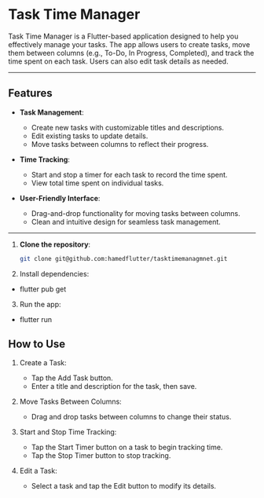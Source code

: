 # Task Time Manager

Task Time Manager is a Flutter-based application designed to help you effectively manage your tasks. The app allows users to create tasks, move them between columns (e.g., To-Do, In Progress, Completed), and track the time spent on each task. Users can also edit task details as needed.

---

## Features

- **Task Management**:
  - Create new tasks with customizable titles and descriptions.
  - Edit existing tasks to update details.
  - Move tasks between columns to reflect their progress.

- **Time Tracking**:
  - Start and stop a timer for each task to record the time spent.
  - View total time spent on individual tasks.

- **User-Friendly Interface**:
  - Drag-and-drop functionality for moving tasks between columns.
  - Clean and intuitive design for seamless task management.

---
1. **Clone the repository**:
   ```bash
   git clone git@github.com:hamedflutter/tasktimemanagmnet.git
2. Install dependencies:
  - flutter pub get
    
3. Run the app:
  - flutter run

## How to Use
1. Create a Task:
   - Tap the Add Task button.
   - Enter a title and description for the task, then save.

2. Move Tasks Between Columns:
   - Drag and drop tasks between columns to change their status.

3. Start and Stop Time Tracking:
   - Tap the Start Timer button on a task to begin tracking time.
   - Tap the Stop Timer button to stop tracking.

4. Edit a Task:
   - Select a task and tap the Edit button to modify its details.

